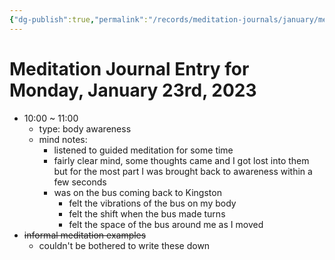 ```yaml
---
{"dg-publish":true,"permalink":"/records/meditation-journals/january/meditation-journal-for-2023-01-23/","tags":["type/meditation-journal-entry info/phil-384/meditation-journal-entry"]}
---
```



# Meditation Journal Entry for Monday, January 23rd, 2023

- 10:00 ~ 11:00
	- type: body awareness
	- mind notes:
		- listened to guided meditation for some time
		- fairly clear mind, some thoughts came and I got lost into them but for the most part I was brought  back to awareness within a few seconds
		- was on the bus coming back to Kingston
			- felt the vibrations of the bus on my body
			- felt the shift when the bus made turns
			- felt the space of the bus around me as I moved
- ~~informal meditation examples~~
	- couldn't be bothered to write these down